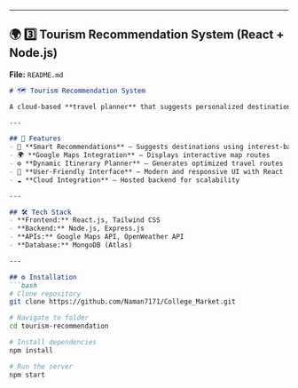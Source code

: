 

---

## 🌍 3️⃣ Tourism Recommendation System (React + Node.js)
**File:** `README.md`

```markdown
# 🗺️ Tourism Recommendation System

A cloud-based **travel planner** that suggests personalized destinations based on user preferences using **React**, **Node.js**, and **Google Maps API**.

---

## 🚀 Features
- 🧭 **Smart Recommendations** – Suggests destinations using interest-based matching  
- 🌍 **Google Maps Integration** – Displays interactive map routes  
- ⚙️ **Dynamic Itinerary Planner** – Generates optimized travel routes  
- 💬 **User-Friendly Interface** – Modern and responsive UI with React  
- ☁️ **Cloud Integration** – Hosted backend for scalability

---

## 🛠️ Tech Stack
- **Frontend:** React.js, Tailwind CSS  
- **Backend:** Node.js, Express.js  
- **APIs:** Google Maps API, OpenWeather API  
- **Database:** MongoDB (Atlas)

---

## ⚙️ Installation
```bash
# Clone repository
git clone https://github.com/Naman7171/College_Market.git

# Navigate to folder
cd tourism-recommendation

# Install dependencies
npm install

# Run the server
npm start
